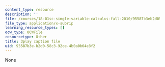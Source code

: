 ```yaml
---
content_type: resource
description: ''
file: /courses/18-01sc-single-variable-calculus-fall-2010/95587b3eb2d058c392ce4b0a0b64e8f2_ryLdyDrBfvI.vtt
file_type: application/x-subrip
learning_resource_types: []
ocw_type: OCWFile
resourcetype: Other
title: 3play caption file
uid: 95587b3e-b2d0-58c3-92ce-4b0a0b64e8f2
---
```

None

